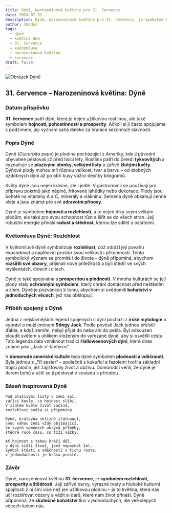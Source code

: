 ```yaml
---
title: Dýně, Narozeninová květina pro 31. července
date: 2024-07-31
description: Dýně, narozeninová květina pro 31. července, je symbolem Rozlehlost. Objevte její jedinečný význam, fascinující příběhy a poezii, která oslavuje její krásu.
author: 365dní
tags:
  - dýně
  - květina dne
  - 31. července
  - květomluva
  - narozeninová květina
  - červenec
draft: false
---
```


![Obrázek Dýně](https://cdn.pixabay.com/photo/2018/08/08/12/05/pumpkin-flower-3592007_1280.jpg#center)

## 31. července – Narozeninová květina: Dýně

### Datum příspěvku

**31. července** patří dýni, která je nejen užitkovou rostlinou, ale také symbolem **hojnosti, pohostinnosti a prosperity**. Ačkoli si ji často spojujeme s podzimem, její význam sahá daleko za hranice sezónních slavností.

### Popis Dýně

Dýně (_Cucurbita pepo_) je plodina pocházející z Ameriky, kde ji původní obyvatelé pěstovali již před tisíci lety. Rostlina patří do čeledi **tykvovitých** a vyznačuje se **plazivými stonky, velkými listy** a zářivě **žlutými květy**. Dýňové plody mohou mít různou velikost, tvar a barvu – od drobných ozdobných dýní až po obří kusy vážící desítky kilogramů.

Květy dýně jsou nejen krásné, ale i jedlé. V gastronomii se používají pro přípravu pokrmů jako náplně, fritované lahůdky nebo dekorace. Plody jsou bohaté na vitamíny A a C, minerály a vlákninu. Semena dýně obsahují cenné oleje a jsou známá pro své **zdravotní přínosy**.

Dýně je symbolem **hojnosti a rozlehlosti**, a to nejen díky svým velkým plodům, ale také pro svou schopnost růst a šířit se do všech stran. Její robustní energie přináší **radost a štědrost**, kterou lze sdílet s ostatními.

### Květomluva Dýně: Rozlehlost

V květomluvě dýně symbolizuje **rozlehlost**, což odráží její povahu expandovat a naplňovat prostor svou velikostí i přítomností. Tento symbolický význam se promítá i do života – dýně připomíná, abychom **rozšířili své obzory**, přijímali nové příležitosti a byli štědří ve svých myšlenkách, činech i citech.

Dýně je také spojována s **prosperitou a plodností**. V mnoha kulturách se její plody staly **ochranným symbolem**, který chrání domácnost před neštěstím a zlem. Dýně je pozvánkou k tomu, abychom si uvědomili **bohatství v jednoduchých věcech**, jež nás obklopují.

### Příběh spojený s Dýně

Jedna z nejslavnějších legend spojených s dýní pochází z **irské mytologie** a vypráví o muži jménem **Stingy Jack**. Podle pověsti Jack jednou přelstil ďábla, a když zemřel, nebyl přijat do nebe ani do pekla. Byl odsouzen bloudit světem s uhlíkem vloženým do vyřezané dýně, aby si osvětlil cestu. Tato legenda dala vzniknout tradici **Halloweenových dýní**, které dnes známe jako „Jack-o’-lanterns“.

V **domorodé americké kultuře** byla dýně symbolem **plodnosti a vděčnosti**. Byla jednou z „Tří sester“ – společně s kukuřicí a fazolemi tvořila základní trojici plodin, jež zajišťovaly život a obživu. Domorodci věřili, že dýně je darem bohů a učili se ji pěstovat v souladu s přírodou.

### Báseň inspirovaná Dýně

```
Pod plazivými listy v zemi spí,  
zářící koule, co hojnost slíbí.  
V zlatém květu život začíná,  
rozlehlost světa si připomíná.  

Dýně, královna sklizně zlátnoucí,  
svou váhou zemi vždy objímající.  
Ve svých semenech ukrývá příběhy,  
štědré ruce času, co tíží vážky.  

Ať hojnost s tebou kráčí dál,  
v dýni sídlí život, jenž nepoznal žal.  
Symbol štěstí a vděčnosti v tichu roste,  
v jednoduchosti je krása prostě.  
```

### Závěr

Dýně, narozeninová květina **31. července**, je **symbolem rozlehlosti, prosperity a štědrosti**. Její zářivé barvy, výrazné tvary a hluboké kulturní spojitosti z ní činí více než jen užitkovou plodinu – je to květina, která nás učí rozšiřovat obzory a vážit si darů, které nám život přináší. Dýně připomíná, že **skutečné bohatství** tkví v jednoduchých, ale velkolepých věcech kolem nás.